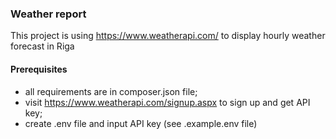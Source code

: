 ### Weather report

This project is using https://www.weatherapi.com/ to display hourly weather forecast in Riga

#### Prerequisites

- all requirements are in composer.json file;
- visit https://www.weatherapi.com/signup.aspx to sign up and get API key;
- create .env file and input API key (see .example.env file)
